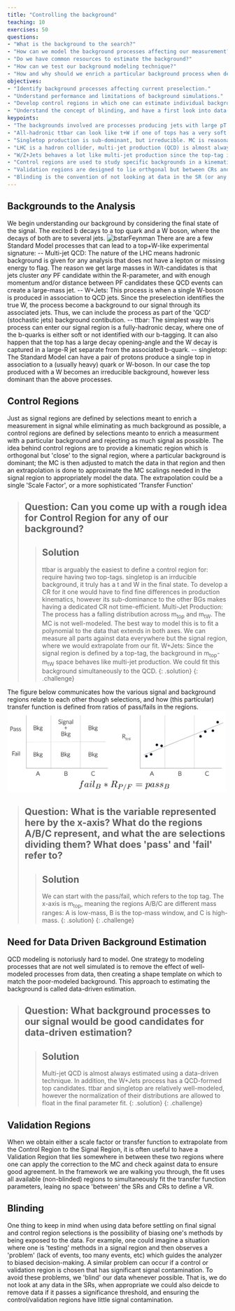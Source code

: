 ```yaml
---
title: "Controlling the background"
teaching: 10
exercises: 50
questions:
- "What is the background to the search?"
- "How can we model the background processes affecting our measurement?"
- "Do we have common resources to estimate the background?"
- "How can we test our background modeling technique?"
- "How and why should we enrich a particular background process when defining control regions?"
objectives:
- "Identify background processes affecting current preselection."
- "Understand performance and limitations of background simulations."
- "Develop control regions in which one can estimate individual backgroud processes."
- "Understand the concept of blinding, and have a first look into data in CRs."
keypoints:
- "The backgrounds involved are processes producing jets with large pT that look like t+W."
- "All-hadronic ttbar can look like t+W if one of tops has a very soft (or untagged) b-jet. MC is reasonably modeled"
- "Singletop production is sub-dominant, but irreducible. MC is reasonably modeled"
- "LHC is a hadron collider, multi-jet production (QCD) is almost always a background in all hadronic analyses."
- "W/Z+Jets behaves a lot like multi-jet production since the top-tag it passes to make it into out signal selection comes from combinatoric combination of jets."
- "Control regions are used to study specific backgrounds in a kinematic region orthogonal to the signal regions; we test our background estimation in CRs and apply corrections needed there to the SR."
- "Validation regions are designed to lie orthgonal but between CRs and SRs, perhaps with lower target BG purity, to test the corrections extracted from the CR that will be applied to SRs."
- "Blinding is the convention of not looking at data in the SR (or any signal-enriched selection)."
---
```


## Backgrounds to the Analysis
 
We begin understanding our background by considering the final state of the signal. The excited b decays to a top quark and a W boson, where the decays of both are to several jets.
<img src="../fig/bstarFeynman.png" alt="bstarFeynman" style="width:500px">
There are are a few Standard Model processes that can lead to a top+W-like experimental signature:
-- Multi-jet QCD: The nature of the LHC means hadronic background is given for any analysis that does not have a lepton or missing energy to flag. The reason we get large masses in W/t-candidates is that jets cluster *any* PF candidate within the R-parameter, and with enough momentum and/or distance between PF candidates these QCD events can create a large-mass jet.
-- W+Jets: This process is when a single W-boson is produced in association to QCD jets. Since the preselection identifies the true W, the process become a background to our signal through its associated jets. Thus, we can include the process as part of the 'QCD' (stochastic jets) background contibution.
-- ttbar: The simplest way this process can enter our signal region is a fully-hadronic decay, where one of the b-quarks is either soft or not identified with our b-tagging. It can also happen that the top has a large decay opening-angle and the W decay is captured in a large-R jet separate from the associated b-quark. 
-- singletop: The Standard Model can have a pair of protons produce a single top in association to a (usually heavy) quark or W-boson. In our case the top produced with a W becomes an irreducible background, however less dominant than the above processes.

## Control Regions

Just as signal regions are defined by selections meant to enrich a measurement in signal while eliminating as much background as possible, a control regions are defined by selections meanto to enrich a measurment with a particular background and rejecting as much signal as possible. The idea behind control regions are to provide a kinematic region which is orthogonal but 'close' to the signal region, where a particular background is dominant; the MC is then adjusted to match the data in that region and then an extrapolation is done to approximate the MC scalings needed in the signal region to appropriately model the data. The extrapolation could be a single 'Scale Factor', or a more sophisticated 'Transfer Function'

> ## Question: Can you come up with a rough idea for Control Region for any of our background?
>
> > ## Solution
> >
> > ttbar is arguably the easiest to define a control region for: require having two top-tags.
> > singletop is an irrducible background, it truly has a t and W in the final state. To develop a CR for it one would have to find fine differences in production kinematics, however its sub-dominance to the other BGs makes having a dedicated CR not time-efficient.
> > Multi-Jet Production: The process has a falling distribution across m<sub>top</sub> and m<sub>tW</sub>. The MC is not well-modeled. The best way to model this is to fit a polynomial to the data that extends in both axes. We can measure all parts against data everywhere but the signal region, where we would extrapolate from our fit.
> > W+Jets: Since the signal region is defined by a top-tag, the background in m<sub>top</sub>-m<sub>tW</sub> space behaves like multi-jet production. We could fit this background simultaneously to the QCD. 
> {: .solution}
{: .challenge}

The figure below communicates how the various signal and background regions relate to each other though selections, and how (this particular) transfer function is defined from ratios of pass/fails in the regions.
<img src="../fig/DataDrivenCartoon.png" alt="DataDrivenCartoon" style="width:500px">

> ## Question: What is the variable represented here by the x-axis? What do the regions A/B/C represent, and what the are selections dividing them? What does 'pass' and 'fail' refer to?
>
> > ## Solution
> >
> > We can start with the pass/fail, which refers to the top tag. The x-axis is m<sub>top</sub>, meaning the regions A/B/C are different mass ranges: A is low-mass, B is the top-mass window, and C is high-mass.
> {: .solution}
{: .challenge}

## Need for Data Driven Background Estimation

QCD modeling is notoriusly hard to model. One strategy to modeling processes that are not well simulated is to remove the effect of well-modeled processes from data, then creating a shape template on which to match the poor-modeled background. This approach to estimating the background is called data-driven estimation. 

> ## Question: What background processes to our signal would be good candidates for data-driven estimation?
>
> > ## Solution
> >
> > Multi-jet QCD is almost always estimated using a data-driven technique. In addition, the W+Jets process has a QCD-formed top candidates. ttbar and singletop are relatively well-modeled, however the normalization of their distributions are allowed to float in the final parameter fit.
> {: .solution}
{: .challenge}

## Validation Regions

When we obtain either a scale factor or transfer function to extrapolate from the Control Region to the Signal Region, it is often useful to have a Validation Region that lies somewhere in between these two regions where one can apply the correction to the MC and check against data to ensure good agreement. In the framework we are walking you through, the fit uses all available (non-blinded) regions to simultaneously fit the transfer function parameters, leaing no space 'between' the SRs and CRs to define a VR. 

## Blinding 

One thing to keep in mind when using data before settling on final signal and control region selections is the possibility of biasing one's methods by being exposed to the data. For example, one could imagine a situation where one is 'testing' methods in a signal region and then observes a 'problem' (lack of events, too many events, etc) which guides the analyzer to biased decision-making. A similar problem can occur if a control or validation region is chosen that has significant signal contamination. To avoid these problems, we 'blind' our data whenever possible. That is, we do not look at any data in the SRs, when appropriate we could also deicde to remove data if it passes a significance threshold, and ensuring the control/validation regions have little signal contamination.
